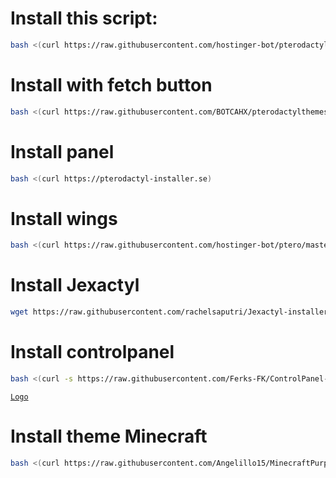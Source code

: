 # Install this script:
```sh
bash <(curl https://raw.githubusercontent.com/hostinger-bot/pterodactylthemes/main/menu.sh)
```

# Install with fetch button
```sh
bash <(curl https://raw.githubusercontent.com/BOTCAHX/pterodactylthemes/main/install.sh)
```

# Install panel
```sh
bash <(curl https://pterodactyl-installer.se)
```

# Install wings
```sh
bash <(curl https://raw.githubusercontent.com/hostinger-bot/ptero/master/install-wings.sh)
```

# Install Jexactyl
```sh
wget https://raw.githubusercontent.com/rachelsaputri/Jexactyl-installer/main/jexa.sh && bash jexa.sh
```
# Install controlpanel
```sh
bash <(curl -s https://raw.githubusercontent.com/Ferks-FK/ControlPanel-Installer/development/install.sh)
```

[`Logo`](https://telegra.ph/file/6ea0c4589a33df89446d4.png)
# Install theme Minecraft
```sh
bash <(curl https://raw.githubusercontent.com/Angelillo15/MinecraftPurpleTheme/main/install.sh)
```

